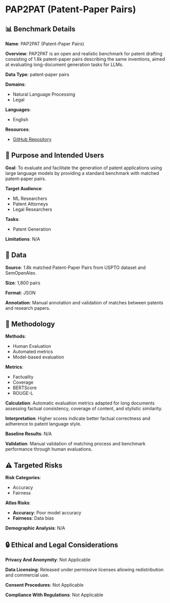# PAP2PAT (Patent-Paper Pairs)

## 📊 Benchmark Details

**Name**: PAP2PAT (Patent-Paper Pairs)

**Overview**: PAP2PAT is an open and realistic benchmark for patent drafting consisting of 1.8k patent-paper pairs describing the same inventions, aimed at evaluating long-document generation tasks for LLMs.

**Data Type**: patent-paper pairs

**Domains**:
- Natural Language Processing
- Legal

**Languages**:
- English

**Resources**:
- [GitHub Repository](https://github.com/boschresearch/Pap2Pat)

## 🎯 Purpose and Intended Users

**Goal**: To evaluate and facilitate the generation of patent applications using large language models by providing a standard benchmark with matched patent-paper pairs.

**Target Audience**:
- ML Researchers
- Patent Attorneys
- Legal Researchers

**Tasks**:
- Patent Generation

**Limitations**: N/A

## 💾 Data

**Source**: 1.8k matched Patent-Paper Pairs from USPTO dataset and SemOpenAlex.

**Size**: 1,800 pairs

**Format**: JSON

**Annotation**: Manual annotation and validation of matches between patents and research papers.

## 🔬 Methodology

**Methods**:
- Human Evaluation
- Automated metrics
- Model-based evaluation

**Metrics**:
- Factuality
- Coverage
- BERTScore
- ROUGE-L

**Calculation**: Automatic evaluation metrics adapted for long documents assessing factual consistency, coverage of content, and stylistic similarity.

**Interpretation**: Higher scores indicate better factual correctness and adherence to patent language style.

**Baseline Results**: N/A

**Validation**: Manual validation of matching process and benchmark performance through human evaluations.

## ⚠️ Targeted Risks

**Risk Categories**:
- Accuracy
- Fairness

**Atlas Risks**:
- **Accuracy**: Poor model accuracy
- **Fairness**: Data bias

**Demographic Analysis**: N/A

## 🔒 Ethical and Legal Considerations

**Privacy And Anonymity**: Not Applicable

**Data Licensing**: Released under permissive licenses allowing redistribution and commercial use.

**Consent Procedures**: Not Applicable

**Compliance With Regulations**: Not Applicable
